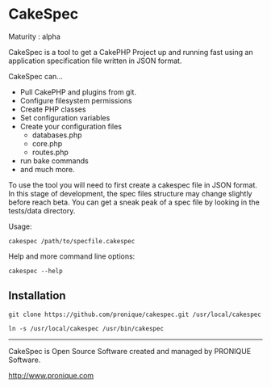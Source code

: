 # CakeSpec

Maturity : alpha

CakeSpec is a tool to get a CakePHP Project up and running fast using an application 
specification file written in JSON format.

CakeSpec can...
* Pull CakePHP and plugins from git.  
* Configure filesystem permissions
* Create PHP classes
* Set configuration variables
* Create your configuration files
  * databases.php
  * core.php
  * routes.php
* run bake commands
* and much more. 

To use the tool you will need to first create a cakespec file in JSON format.  In this stage of development, the spec files structure may change slightly before reach beta.   You can get a sneak peak of a spec file by looking in the tests/data directory.

Usage:

    cakespec /path/to/specfile.cakespec

Help and more command line options:

    cakespec --help


## Installation


    git clone https://github.com/pronique/cakespec.git /usr/local/cakespec

    ln -s /usr/local/cakespec /usr/bin/cakespec


--------------------------------------------------------------------------
CakeSpec is Open Source Software created and managed by PRONIQUE Software.

http://www.pronique.com


